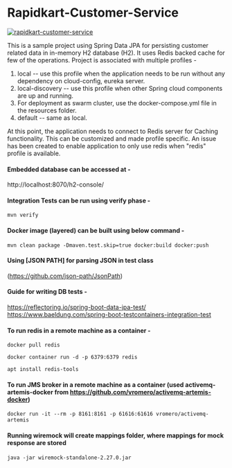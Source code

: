 # Rapidkart-Customer-Service

[![rapidkart-customer-service](https://circleci.com/gh/aroraj08/rapidkart-customer-service.svg?style=svg)](https://app.circleci.com/pipelines/github/aroraj08/rapidkart-customer-service?branch=master)


This is a sample project using Spring Data JPA for persisting customer related data in in-memory H2 database (H2). It uses Redis backed cache for few of the operations. 
Project is associated with multiple profiles - 
 1. local -- use this profile when the application needs to be run without any dependency on cloud-config, eureka server.
 2. local-discovery -- use this profile when other Spring cloud components are up and running. 
 3. For deployment as swarm cluster, use the docker-compose.yml file in the resources folder.
 4. default -- same as local.
 
At this point, the application needs to connect to Redis server for Caching functionality. This can be customized and made profile specific. An issue has been created to enable application to only use redis when "redis" profile is available. 

#### Embedded database can be accessed at - 
http://localhost:8070/h2-console/

#### Integration Tests can be run using verify phase - 
`mvn verify`

#### Docker image (layered) can be built using below command - 

`mvn clean package -Dmaven.test.skip=true docker:build docker:push`

#### Using [JSON PATH] for parsing JSON in test class
(https://github.com/json-path/JsonPath)

#### Guide for writing DB tests - 
https://reflectoring.io/spring-boot-data-jpa-test/
https://www.baeldung.com/spring-boot-testcontainers-integration-test 

#### To run redis in a remote machine as a container - 

`docker pull redis`

`docker container run -d -p 6379:6379 redis`

`apt install redis-tools`

#### To run JMS broker in a remote machine as a container (used activemq-artemis-docker from https://github.com/vromero/activemq-artemis-docker)  

`docker run -it --rm -p 8161:8161 -p 61616:61616 vromero/activemq-artemis`
  
#### Running wiremock will create mappings folder, where mappings for mock response are stored

`java -jar wiremock-standalone-2.27.0.jar`  

